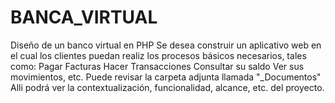# BANCA_VIRTUAL
Diseño de un banco virtual en PHP
Se desea construir un aplicativo web  en el cual los clientes puedan realiz
los procesos básicos necesarios, tales como:
  Pagar Facturas
  Hacer Transacciones
  Consultar su saldo
  Ver sus movimientos, etc. 
  Puede revisar la carpeta adjunta llamada "_Documentos"
  Alli podrá ver la contextualización,  funcionalidad, 
  alcance, etc. del proyecto.
